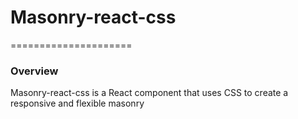 # Masonry-react-css

=====================

### Overview

Masonry-react-css is a React component that uses CSS to create a responsive and flexible masonry
